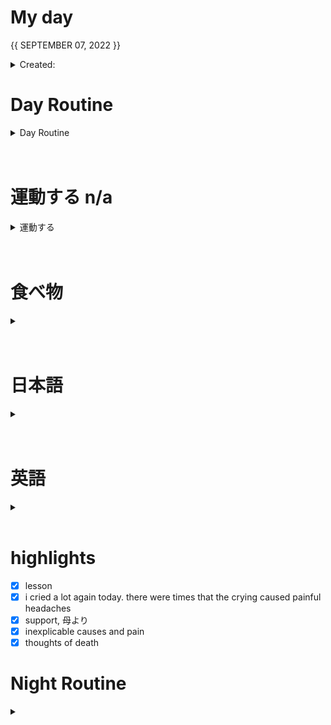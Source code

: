 # My day

{{ SEPTEMBER 07, 2022 }}
	<details>
    <summary> Created: </summary>
	{{ 20220907 }} 
	{{22:49}}
    </details>

      
# Day Routine
<details>
<summary> Day Routine </summary>

	- [x] 起きる ~
	- [x] meditate : affirmation -
	- [x] ベッド
	- [x] 歯をブラシする
	- [x] シャワー
	- [.] 一ページ「Book: << n/a >>」

</details>

<br>
<br>


# 運動する n/a
<details>
<summary> 運動する </summary>

*
not applicable, did not go to the gym 

</details>

<br>
<br>
	
# 食べ物
<details>
<summary> </summary>

	- [x] 朝ご飯
		- [x] ```<<　adb por ke  >>```

	- [x] 昼ご飯
		- [x] ```<<  n/a did not eat  >>```

	- [x] 晩ご飯
		- [x] ```<<  two pieces of chicken and rice  >>```

</details>
<br>
<br>

# 日本語
<details>
<summary></summary>

	- [x] オンラインでの授業

</details><br>
<br>

# 英語
<details >
<summary></summary>

- [ｘ] 今日の単語:

	 ``` 
	 CONCILIATE
	  - related to reconcile
	  - to make compatible; reconcile
	  - to appease or win over
	  - to become or try to be friendly or agreeable
	```
<details >
<summary> DID YOU KNOW? </summary>

Did You Know?

## Now here’s a people pleaser. 

The immediate source of conciliate is a form of the Latin verb conciliare, meaning "to assemble, unite, win over," and when conciliate was first used in the 16th century, the idea of winning over was key; it was used to mean "to gain something, such as goodwill or favor, by pleasing acts." Today, conciliate is mostly used in contexts where appease or reconcile is a more common choice, as in "a refusal to conciliate the dictator," and "efforts to conciliate the views of those on opposing sides." Like the word council, conciliate ultimately traces back to the Latin word concilium, meaning "assembly, council."

</details>
</details>

<br>


# highlights
- [x] lesson
- [x] i cried a lot again today. there were times that the crying caused painful headaches
- [x] support, 母より
- [x] inexplicable causes and pain
- [x] thoughts of death

# Night Routine

<details>
<summary></summary>
	- [ ] water plants 
	- [ ] wash face
	- [ ] brush teeth
	- [ ] skin care
	- [ ] journal

Estimated sleep time: ~ [<<  0000  >>]


❌


